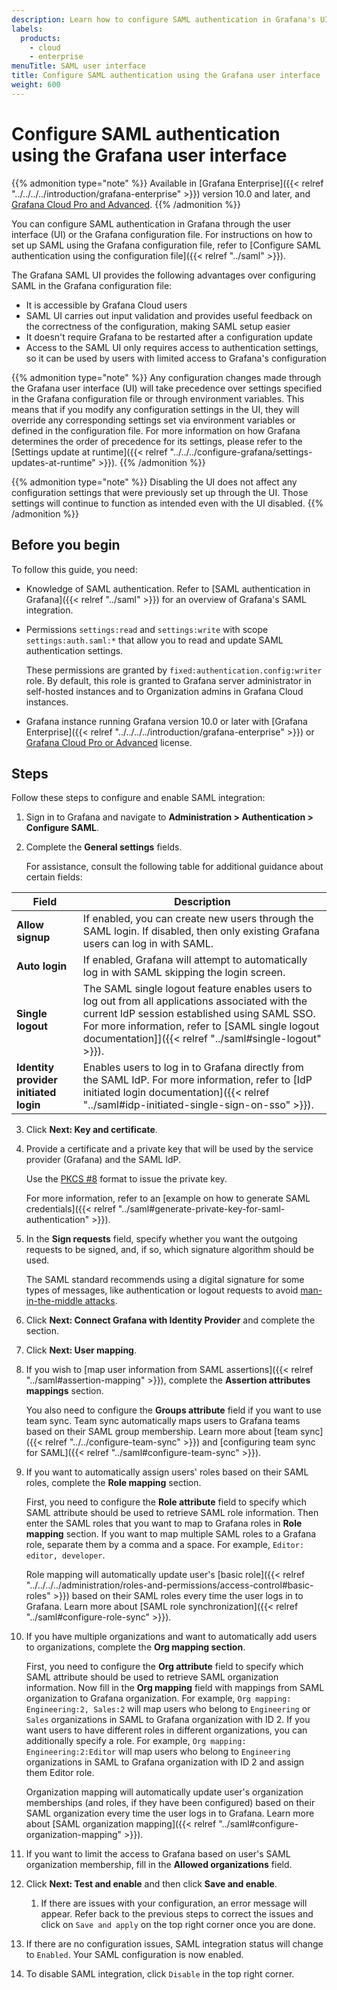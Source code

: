 ```yaml
---
description: Learn how to configure SAML authentication in Grafana's UI.
labels:
  products:
    - cloud
    - enterprise
menuTitle: SAML user interface
title: Configure SAML authentication using the Grafana user interface
weight: 600
---
```


# Configure SAML authentication using the Grafana user interface

{{% admonition type="note" %}}
Available in [Grafana Enterprise]({{< relref "../../../../introduction/grafana-enterprise" >}}) version 10.0 and later, and [Grafana Cloud Pro and Advanced](/docs/grafana-cloud/).
{{% /admonition %}}

You can configure SAML authentication in Grafana through the user interface (UI) or the Grafana configuration file. For instructions on how to set up SAML using the Grafana configuration file, refer to [Configure SAML authentication using the configuration file]({{< relref "../saml" >}}).

The Grafana SAML UI provides the following advantages over configuring SAML in the Grafana configuration file:

- It is accessible by Grafana Cloud users
- SAML UI carries out input validation and provides useful feedback on the correctness of the configuration, making SAML setup easier
- It doesn't require Grafana to be restarted after a configuration update
- Access to the SAML UI only requires access to authentication settings, so it can be used by users with limited access to Grafana's configuration

{{% admonition type="note" %}}
Any configuration changes made through the Grafana user interface (UI) will take precedence over settings specified in the Grafana configuration file or through environment variables. This means that if you modify any configuration settings in the UI, they will override any corresponding settings set via environment variables or defined in the configuration file. For more information on how Grafana determines the order of precedence for its settings, please refer to the [Settings update at runtime]({{< relref "../../../configure-grafana/settings-updates-at-runtime" >}}).
{{% /admonition %}}

{{% admonition type="note" %}}
Disabling the UI does not affect any configuration settings that were previously set up through the UI. Those settings will continue to function as intended even with the UI disabled.
{{% /admonition %}}

## Before you begin

To follow this guide, you need:

- Knowledge of SAML authentication. Refer to [SAML authentication in Grafana]({{< relref "../saml" >}}) for an overview of Grafana's SAML integration.
- Permissions `settings:read` and `settings:write` with scope `settings:auth.saml:*` that allow you to read and update SAML authentication settings.

  These permissions are granted by `fixed:authentication.config:writer` role.
  By default, this role is granted to Grafana server administrator in self-hosted instances and to Organization admins in Grafana Cloud instances.

- Grafana instance running Grafana version 10.0 or later with [Grafana Enterprise]({{< relref "../../../../introduction/grafana-enterprise" >}}) or [Grafana Cloud Pro or Advanced](/docs/grafana-cloud/) license.

## Steps

Follow these steps to configure and enable SAML integration:

1. Sign in to Grafana and navigate to **Administration > Authentication > Configure SAML**.
1. Complete the **General settings** fields.

   For assistance, consult the following table for additional guidance about certain fields:

| Field                                 | Description                                                                                                                                                                                                                                                   |
| ------------------------------------- | ------------------------------------------------------------------------------------------------------------------------------------------------------------------------------------------------------------------------------------------------------------- |
| **Allow signup**                      | If enabled, you can create new users through the SAML login. If disabled, then only existing Grafana users can log in with SAML.                                                                                                                              |
| **Auto login**                        | If enabled, Grafana will attempt to automatically log in with SAML skipping the login screen.                                                                                                                                                                 |
| **Single logout**                     | The SAML single logout feature enables users to log out from all applications associated with the current IdP session established using SAML SSO. For more information, refer to [SAML single logout documentation]]({{< relref "../saml#single-logout" >}}). |
| **Identity provider initiated login** | Enables users to log in to Grafana directly from the SAML IdP. For more information, refer to [IdP initiated login documentation]({{< relref "../saml#idp-initiated-single-sign-on-sso" >}}).                                                                 |

3. Click **Next: Key and certificate**.
1. Provide a certificate and a private key that will be used by the service provider (Grafana) and the SAML IdP.

   Use the [PKCS #8](https://en.wikipedia.org/wiki/PKCS_8) format to issue the private key.

   For more information, refer to an [example on how to generate SAML credentials]({{< relref "../saml#generate-private-key-for-saml-authentication" >}}).

1. In the **Sign requests** field, specify whether you want the outgoing requests to be signed, and, if so, which signature algorithm should be used.

   The SAML standard recommends using a digital signature for some types of messages, like authentication or logout requests to avoid [man-in-the-middle attacks](https://en.wikipedia.org/wiki/Man-in-the-middle_attack).

1. Click **Next: Connect Grafana with Identity Provider** and complete the section.
1. Click **Next: User mapping**.
1. If you wish to [map user information from SAML assertions]({{< relref "../saml#assertion-mapping" >}}), complete the **Assertion attributes mappings** section.

   You also need to configure the **Groups attribute** field if you want to use team sync. Team sync automatically maps users to Grafana teams based on their SAML group membership.
   Learn more about [team sync]({{< relref "../../configure-team-sync" >}}) and [configuring team sync for SAML]({{< relref "../saml#configure-team-sync" >}}).

1. If you want to automatically assign users' roles based on their SAML roles, complete the **Role mapping** section.

   First, you need to configure the **Role attribute** field to specify which SAML attribute should be used to retrieve SAML role information.
   Then enter the SAML roles that you want to map to Grafana roles in **Role mapping** section. If you want to map multiple SAML roles to a Grafana role, separate them by a comma and a space. For example, `Editor: editor, developer`.

   Role mapping will automatically update user's [basic role]({{< relref "../../../../administration/roles-and-permissions/access-control#basic-roles" >}}) based on their SAML roles every time the user logs in to Grafana.
   Learn more about [SAML role synchronization]({{< relref "../saml#configure-role-sync" >}}).

1. If you have multiple organizations and want to automatically add users to organizations, complete the **Org mapping section**.

   First, you need to configure the **Org attribute** field to specify which SAML attribute should be used to retrieve SAML organization information.
   Now fill in the **Org mapping** field with mappings from SAML organization to Grafana organization. For example, `Org mapping: Engineering:2, Sales:2` will map users who belong to `Engineering` or `Sales` organizations in SAML to Grafana organization with ID 2.
   If you want users to have different roles in different organizations, you can additionally specify a role. For example, `Org mapping: Engineering:2:Editor` will map users who belong to `Engineering` organizations in SAML to Grafana organization with ID 2 and assign them Editor role.

   Organization mapping will automatically update user's organization memberships (and roles, if they have been configured) based on their SAML organization every time the user logs in to Grafana.
   Learn more about [SAML organization mapping]({{< relref "../saml#configure-organization-mapping" >}}).

1. If you want to limit the access to Grafana based on user's SAML organization membership, fill in the **Allowed organizations** field.
1. Click **Next: Test and enable** and then click **Save and enable**.
   1. If there are issues with your configuration, an error message will appear. Refer back to the previous steps to correct the issues and click on `Save and apply` on the top right corner once you are done.
1. If there are no configuration issues, SAML integration status will change to `Enabled`.
   Your SAML configuration is now enabled.
1. To disable SAML integration, click `Disable` in the top right corner.

